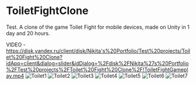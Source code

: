 # ToiletFightClone
 Test. A clone of the game Toilet Fight for mobile devices, made on Unity in 1 day and 20 hours.

VIDEO - https://disk.yandex.ru/client/disk/Nikita's%20Portfolio/Test%20projects/Toilet%20Fight%20Clone?idApp=client&dialog=slider&idDialog=%2Fdisk%2FNikita%27s%20Portfolio%2FTest%20projects%2FToilet%20Fight%20Clone%2F!ToiletFightGameplay.mp4
![Toilet1](https://github.com/Keshbel/ToiletFightClone/assets/85021488/0f0e696d-7e34-4f3b-b145-dc2b203d900e)
![Toilet2](https://github.com/Keshbel/ToiletFightClone/assets/85021488/a50edc2f-fc44-44be-bd02-d324cfcc70a2)
![Toilet3](https://github.com/Keshbel/ToiletFightClone/assets/85021488/0c9539dc-07d9-4f9e-9e4c-88feed7a8034)
![Toilet4](https://github.com/Keshbel/ToiletFightClone/assets/85021488/604d24eb-ebe1-4b42-b063-d72c0848be21)
![Toilet5](https://github.com/Keshbel/ToiletFightClone/assets/85021488/73d9034c-d221-44da-afb5-348a882b154a)
![Toilet6](https://github.com/Keshbel/ToiletFightClone/assets/85021488/ca6cb778-2fab-433f-aa16-4b8396fc997d)
![Toilet7](https://github.com/Keshbel/ToiletFightClone/assets/85021488/edf396a5-dd81-445d-85ae-c3c073a87a93)

